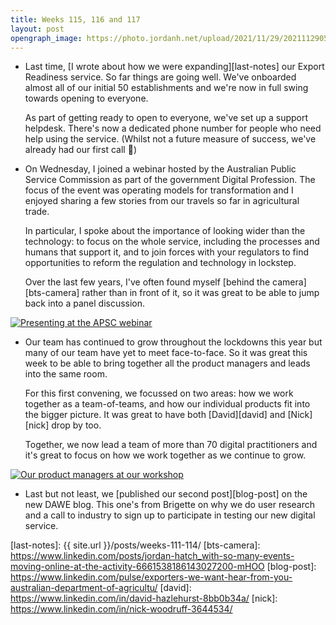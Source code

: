 ```yaml
---
title: Weeks 115, 116 and 117
layout: post
opengraph_image: https://photo.jordanh.net/upload/2021/11/29/20211129053621-af264e97.jpg
---
```


* Last time, [I wrote about how we were expanding][last-notes] our Export Readiness service. So far things are going well. We've onboarded almost all of our initial 50 establishments and we're now in full swing towards opening to everyone.

  As part of getting ready to open to everyone, we've set up a support helpdesk. There's now a dedicated phone number for people who need help using the service. (Whilst not a future measure of success, we've already had our first call 🎉)

* On Wednesday, I joined a webinar hosted by the Australian Public Service Commission as part of the government Digital Profession. The focus of the event was operating models for transformation and I enjoyed sharing a few stories from our travels so far in agricultural trade.

  In particular, I spoke about the importance of looking wider than the technology: to focus on the whole service, including the processes and humans that support it, and to join forces with your regulators to find opportunities to reform the regulation and technology in lockstep.

  Over the last few years, I've often found myself [behind the camera][bts-camera] rather than in front of it, so it was great to be able to jump back into a panel discussion.

<a href="https://photo.jordanh.net/picture.php?/275/category/19">
  <img src="https://photo.jordanh.net/upload/2021/11/29/20211129053621-af264e97.jpg" alt="Presenting at the APSC webinar" style="max-height: 30rem;">
</a>

* Our team has continued to grow throughout the lockdowns this year but many of our team have yet to meet face-to-face. So it was great this week to be able to bring together all the product managers and leads into the same room.

  For this first convening, we focussed on two areas: how we work together as a team-of-teams, and how our individual products fit into the bigger picture. It was great to have both [David][david] and [Nick][nick] drop by too.

  Together, we now lead a team of more than 70 digital practitioners and it's great to focus on how we work together as we continue to grow.

<a href="https://photo.jordanh.net/picture.php?/276/category/19">
  <img src="https://photo.jordanh.net/_data/i/upload/2021/11/29/20211129053624-5d84356e-me.jpg" alt="Our product managers at our workshop" style="max-height: 30rem;">
</a>

* Last but not least, we [published our second post][blog-post] on the new DAWE blog. This one's from Brigette on why we do user research and a call to industry to sign up to participate in testing our new digital service.

[last-notes]: {{ site.url }}/posts/weeks-111-114/
[bts-camera]: https://www.linkedin.com/posts/jordan-hatch_with-so-many-events-moving-online-at-the-activity-6661538186143027200-mHOO
[blog-post]: https://www.linkedin.com/pulse/exporters-we-want-hear-from-you-australian-department-of-agricultu/
[david]: https://www.linkedin.com/in/david-hazlehurst-8bb0b34a/
[nick]: https://www.linkedin.com/in/nick-woodruff-3644534/
